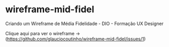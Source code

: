 # wireframe-mid-fidel
Criando um Wireframe de Média Fidelidade - DIO - Formação UX Designer

Clique aqui para ver o wireframe -> (https://github.com/glauciocoutinho/wireframe-mid-fidel/issues/1)


